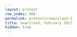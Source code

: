 ```yaml
---
layout: protest
row_index: 968
permalink: protests/swaziland-2
title: Swaziland, February 2017
hidden: true
---
```

